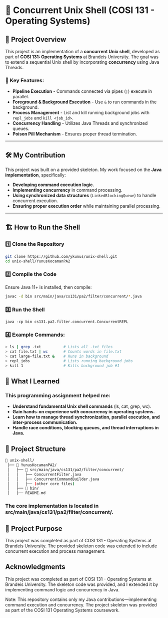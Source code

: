 # 🚀 Concurrent Unix Shell (COSI 131 - Operating Systems)

## 📌 Project Overview
This project is an implementation of a **concurrent Unix shell**, developed as part of **COSI 131: Operating Systems** at Brandeis University. The goal was to extend a sequential Unix shell by incorporating **concurrency** using Java Threads.

### 🔹 Key Features:
- **Pipeline Execution** - Commands connected via pipes (`|`) execute in parallel.
- **Foreground & Background Execution** - Use `&` to run commands in the background.
- **Process Management** - List and kill running background jobs with `repl_jobs` and `kill <job_id>`.
- **Concurrency Handling** - Utilizes Java Threads and synchronized queues.
- **Poison Pill Mechanism** - Ensures proper thread termination.

---

## 🛠️ My Contribution
This project was built on a provided skeleton. My work focused on the **Java implementation**, specifically:
- **Developing command execution logic**.
- **Implementing concurrency** in command processing.
- **Using synchronized data structures** (`LinkedBlockingQueue`) to handle concurrent execution.
- **Ensuring proper execution order** while maintaining parallel processing.

---

## 🏗️ How to Run the Shell

### 1️⃣ Clone the Repository
```bash
git clone https://github.com/ykunus/unix-shell.git
cd unix-shell/YunusKocamanPA2
```
### 2️⃣ Compile the Code
Ensure Java 11+ is installed, then compile:
```bash
javac -d bin src/main/java/cs131/pa2/filter/concurrent/*.java
```
### 3️⃣ Run the Shell
```
java -cp bin cs131.pa2.filter.concurrent.ConcurrentREPL
```
### 4️⃣ Example Commands:
```sh
> ls | grep .txt          # Lists all .txt files
> cat file.txt | wc       # Counts words in file.txt
> cat large-file.txt &    # Runs in background
> repl_jobs               # Lists running background jobs
> kill 1                  # Kills background job #1
```
## 🎯 What I Learned
### This programming assignment helped me:

- **Understand fundamental Unix shell commands** (ls, cat, grep, wc).
- **Gain hands-on experience with concurrency in operating systems.**
- **Learn how to manage thread synchronization, parallel execution, and inter-process communication.**
- **Handle race conditions, blocking queues, and thread interruptions in Java.**


## 📂 Project Structure
```bash
📂 unix-shell/
 ├── 📂 YunusKocamanPA2/
 │   ├── 📂 src/main/java/cs131/pa2/filter/concurrent/
 │   │   ├── ConcurrentFilter.java
 │   │   ├── ConcurrentCommandBuilder.java
 │   │   ├── (other core files)
 │   ├── 📂 bin/
 │   ├── README.md
```
### The core implementation is located in src/main/java/cs131/pa2/filter/concurrent/.

## 📌 Project Purpose
This project was completed as part of COSI 131 - Operating Systems at Brandeis University. The provided skeleton code was extended to include concurrent execution and process management.

## Acknowledgments
This project was completed as part of COSI 131 - Operating Systems at Brandeis University. The skeleton code was provided, and I extended it by implementing command logic and concurrency in Java.

Note: This repository contains only my Java contributions—implementing command execution and concurrency.
The project skeleton was provided as part of the COSI 131 Operating Systems coursework.
